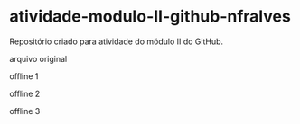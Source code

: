 # atividade-modulo-II-github-nfralves
Repositório criado para atividade do módulo II do GitHub.

arquivo original

offline 1

offline 2

offline 3
